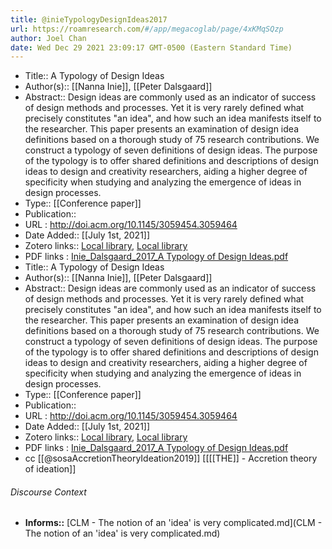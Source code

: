 ```yaml
---
title: @inieTypologyDesignIdeas2017
url: https://roamresearch.com/#/app/megacoglab/page/4xKMqSQzp
author: Joel Chan
date: Wed Dec 29 2021 23:09:17 GMT-0500 (Eastern Standard Time)
---
```


- Title:: A Typology of Design Ideas
- Author(s):: [[Nanna Inie]], [[Peter Dalsgaard]]
- Abstract:: Design ideas are commonly used as an indicator of success of design methods and processes. Yet it is very rarely defined what precisely constitutes "an idea", and how such an idea manifests itself to the researcher. This paper presents an examination of design idea definitions based on a thorough study of 75 research contributions. We construct a typology of seven definitions of design ideas. The purpose of the typology is to offer shared definitions and descriptions of design ideas to design and creativity researchers, aiding a higher degree of specificity when studying and analyzing the emergence of ideas in design processes.
- Type:: [[Conference paper]]
- Publication::
- URL : http://doi.acm.org/10.1145/3059454.3059464
- Date Added:: [[July 1st, 2021]]
- Zotero links:: [Local library](zotero://select/groups/2451508/items/2TGH6RGI), [Local library](https://www.zotero.org/groups/2451508/items/2TGH6RGI)
- PDF links : [Inie_Dalsgaard_2017_A Typology of Design Ideas.pdf](zotero://open-pdf/groups/2451508/items/M6RMDUYP)
- Title:: A Typology of Design Ideas
- Author(s):: [[Nanna Inie]], [[Peter Dalsgaard]]
- Abstract:: Design ideas are commonly used as an indicator of success of design methods and processes. Yet it is very rarely defined what precisely constitutes "an idea", and how such an idea manifests itself to the researcher. This paper presents an examination of design idea definitions based on a thorough study of 75 research contributions. We construct a typology of seven definitions of design ideas. The purpose of the typology is to offer shared definitions and descriptions of design ideas to design and creativity researchers, aiding a higher degree of specificity when studying and analyzing the emergence of ideas in design processes.
- Type:: [[Conference paper]]
- Publication::
- URL : http://doi.acm.org/10.1145/3059454.3059464
- Date Added:: [[July 1st, 2021]]
- Zotero links:: [Local library](zotero://select/groups/2451508/items/2TGH6RGI), [Local library](https://www.zotero.org/groups/2451508/items/2TGH6RGI)
- PDF links : [Inie_Dalsgaard_2017_A Typology of Design Ideas.pdf](zotero://open-pdf/groups/2451508/items/M6RMDUYP)
- cc [[@sosaAccretionTheoryIdeation2019]] [[[[THE]] - Accretion theory of ideation]]

###### Discourse Context

- **Informs::** [CLM - The notion of an 'idea' is very complicated.md](CLM - The notion of an 'idea' is very complicated.md)
